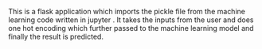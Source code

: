 This is a flask application which imports the pickle file from the machine learning code written in jupyter . It takes the inputs from the user and does one hot encoding which further passed to the machine learning model and finally the result is predicted.
